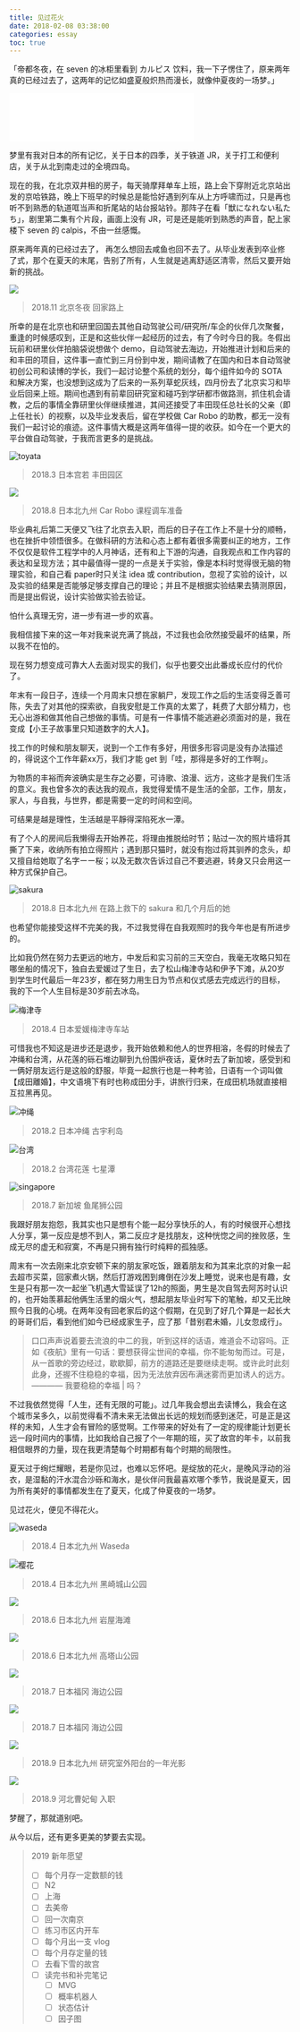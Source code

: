 ```yaml
---
title: 见过花火
date: 2018-02-08 03:38:00
categories: essay
toc: true
---
```

「帝都冬夜，在 seven 的冰柜里看到 カルピス 饮料，我一下子愣住了，原来两年真的已经过去了，这两年的记忆如盛夏般炽热而漫长，就像仲夏夜的一场梦。」

<iframe frameborder="no" border="0" marginwidth="0" marginheight="0" width=330 height=86 src="//music.163.com/outchain/player?type=2&id=1317145638&auto=1&height=66"></iframe>


<!-- more -->

梦里有我对日本的所有记忆，关于日本的四季，关于铁道 JR，关于打工和便利店，关于从北到南走过的全境四岛。

现在的我，在北京双井租的房子，每天骑摩拜单车上班，路上会下穿附近北京站出发的京哈铁路，晚上下班早的时候总是能恰好遇到列车从上方呼啸而过，只是再也听不到熟悉的轨道哐当声和折尾站的站台报站铃。那阵子在看「獣になれない私たち」，剧里第二集有个片段，画面上没有 JR，可是还是能听到熟悉的声音，配上家楼下 seven 的 calpis，不由一丝感慨。

原来两年真的已经过去了， 再怎么想回去咸鱼也回不去了。从毕业发表到卒业修了式，那个在夏天的末尾，告别了所有，人生就是逃离舒适区清零，然后又要开始新的挑战。

![]( http://ww1.sinaimg.cn/large/6b2f6355ly1fyo7r9xi7ij22c02c0npd.jpg   )
> 2018.11 北京冬夜 回家路上

所幸的是在北京也和研里回国去其他自动驾驶公司/研究所/车企的伙伴几次聚餐，重逢的时候感叹到，正是和这些伙伴一起经历的过去，有了今时今日的我。冬假出玩前和研里伙伴拍脑袋说想做个 demo，自动驾驶去海边，开始推进计划和后来的和丰田的项目，这件事一直忙到三月份到中发，期间请教了在国内和日本自动驾驶初创公司和读博的学长，我们一起讨论整个系统的划分，每个组件如今的 SOTA 和解决方案，也没想到这成为了后来的一系列草蛇灰线，四月份去了北京实习和毕业后回来上班。期间也遇到有前辈回研究室和碰巧到学研都市做路测，抓住机会请教，之后的事情全靠研里伙伴继续推进，其间还接受了丰田现任总社长的父亲（即上任社长）的视察，以及毕业发表后，留在学校做 Car Robo 的助教，都无一没有我们一起讨论的痕迹。这件事情大概是这两年值得一提的收获。如今在一个更大的平台做自动驾驶，于我而言更多的是挑战。

![toyata]( http://ww1.sinaimg.cn/large/6b2f6355ly1fyo7r8prk7j21v61v6e78.jpg   )
>2018.3 日本宫若 丰田园区


![](  http://ww1.sinaimg.cn/large/6b2f6355ly1fyo7rh3g8dj23402bx1ky.jpg  )
>2018.8 日本北九州 Car Robo 课程调车准备

毕业典礼后第二天便又飞往了北京去入职，而后的日子在工作上不是十分的顺畅，也在挫折中领悟很多。在做科研的方法和心态上都有着很多需要纠正的地方，工作不仅仅是软件工程学中的人月神话，还有和上下游的沟通，自我观点和工作内容的表达和呈现方法；其中最值得一提的一点是关于实验，像是本科时觉得很无脑的物理实验，和自己看 paper时只关注 idea 或 contribution，忽视了实验的设计，以及实验的结果是否能够足够支撑自己的理论；并且不是根据实验结果去猜测原因，而是提出假说，设计实验做实验去验证。



怕什么真理无穷，进一步有进一步的欢喜。

我相信接下来的这一年对我来说充满了挑战，不过我也会欣然接受最坏的结果，所以我不在怕的。

现在努力想变成可靠大人去面对现实的我们，似乎也要交出此番成长应付的代价了。

年末有一段日子，连续一个月周末只想在家躺尸，发现工作之后的生活变得乏善可陈，失去了对其他的探索欲，自我安慰是工作真的太累了，耗费了大部分精力，也无心出游和做其他自己想做的事情。可是有一件事情不能逃避必须面对的是，我在变成【小王子故事里只知道数字的大人】。

找工作的时候和朋友聊天，说到一个工作有多好，用很多形容词是没有办法描述的，得说这个工作年薪xx万，我们才能 get 到「哇，那得是多好的工作啊」。

为物质的丰裕而奔波确实是生存之必要，可诗歌、浪漫、远方，这些才是我们生活的意义。我也曾多次的表达我的观点，我觉得爱情不是生活的全部，工作，朋友，家人，与自我，与世界，都是需要一定的时间和空间。

可结果是越是理性，生活越是平靜得深陷死水一潭。

有了个人的房间后我懒得去开始养花，将理由推脱给时节；贴过一次的照片墙将其撕了下来，收纳所有拍立得照片；遇到那只猫时，就没有抱过将其驯养的念头，却又擅自给她取了名字ーー桜；以及无数次告诉过自己不要逃避，转身又只会用这一种方式保护自己。


![sakura](  http://ww1.sinaimg.cn/large/6b2f6355ly1fyo7rdvyitj23j02txkjm.jpg  )

>2018.8 日本北九州 在路上救下的 sakura 和几个月后的她

也希望你能接受这样不完美的我，不过我觉得在自我观照时的我今年也是有所进步的。

比如我仍然在努力去更远的地方，中发后和实习前的三天空白，我毫无攻略只知在哪坐船的情况下，独自去爱媛过了生日，去了松山梅津寺站和伊予下滩，从20岁到学生时代最后一年23岁，都在努力用生日为节点和仪式感去完成远行的目标，我的下一个人生目标是30岁前去冰岛。

![梅津寺](  http://ww1.sinaimg.cn/large/6b2f6355ly1fypc5ugh7qj21400u011d.jpg  )
>2018.4 日本爱媛梅津寺车站

可惜我也不知这是进步还是退步，我开始依赖和他人的世界相溶，冬假的时候去了冲绳和台湾，从花莲的砾石堆边聊到九份围炉夜话，夏休时去了新加坡，感受到和一俩好朋友远行是这般的舒服，毕竟一起旅行也是一种考验，日语有一个词叫做【成田離婚】，中文语境下有时也称成田分手，讲旅行归来，在成田机场就直接相互拉黑再见。

![冲绳]( http://ww1.sinaimg.cn/large/6b2f6355ly1fyo7r7xovrj21120kudkr.jpg   )

>2018.2 日本冲绳 古宇利岛


![台湾](  http://ww1.sinaimg.cn/large/6b2f6355ly1fyo7r97rbcj22tq2487wh.jpg  )
>2018.2 台湾花莲 七星潭



![singapore](  http://ww1.sinaimg.cn/large/6b2f6355ly1fyo7r9vbitj218w0u0nbh.jpg  )
>2018.7 新加坡 鱼尾狮公园

我跟好朋友抱怨，我其实也只是想有个能一起分享快乐的人，有的时候很开心想找人分享，第一反应是想不到人，第二反应才是找朋友，这种恍惚之间的挫败感，生成无尽的虚无和寂寞，不再是只拥有独行时纯粹的孤独感。

周末有一次去刚来北京安顿下来的朋友家吃饭，跟着朋友和为其来北京的对象一起去超市买菜，回家煮火锅，然后打游戏困到瘫倒在沙发上睡觉，说来也是有趣，女生是只有那一次一起坐飞机遇大雪延误了12h的照面，男生是次自驾去阿苏时认识的，也开始羡慕起他俩生活里的烟火气，想起朋友毕业时写下的笔触，却又无比映照今日我的心境。在两年没有回老家后的这个假期，在见到了好几个算是一起长大的哥哥们后，看到他们如今已经成家生子，应了那「昔别君未婚，儿女忽成行」。
>口口声声说着要去流浪的中二的我，听到这样的话语，难道会不动容吗。正如《夜航》里有一句话：要想获得尘世间的幸福，你不能匆匆而过。可是，从一首歌的旁边经过，歇歇脚，前方的道路还是要继续走啊。或许此时此刻此身，还握不住稳稳的幸福，因为无法放弃因布满迷雾而更加诱人的远方。
>———— 我要稳稳的幸福 | 吗？

不过我依然觉得「人生，还有无限的可能」。过几年我会想出去读博么，我会在这个城市呆多久，以前觉得看不清未来无法做出长远的规划而感到迷茫，可是正是这样的未知，人生才会有冒险的感觉啊。工作带来的好处有了一定的规律能计划更长远一段时间内的事情，比如我给自己报了个一年期的班，买了故宫的年卡，以前我相信眼界的力量，现在我更清楚每个时期都有每个时期的局限性。



夏天过于绚烂耀眼，若是你见过，也难以忘怀吧。是绽放的花火，是晚风浮动的浴衣，是湿黏的汗水混合沙砾和海水，是伙伴问我最喜欢哪个季节，我说是夏天，因为所有美好的事情都发生在了夏天，化成了仲夏夜的一场梦。

见过花火，便见不得花火。

![waseda]( http://ww1.sinaimg.cn/large/6b2f6355ly1fyo7rjl11dj22c02wyx6s.jpg   )

>2018.4 日本北九州 Waseda

![樱花]( http://ww1.sinaimg.cn/large/6b2f6355ly1fyo7rrnrhrj23vc2kwe8a.jpg   )

>2018.4 日本北九州 黑崎城山公园


![](  http://ww1.sinaimg.cn/large/6b2f6355ly1fyo7r7wtntj21400u0dj4.jpg  )
>2018.6 日本北九州 岩屋海滩

![](  http://ww1.sinaimg.cn/large/6b2f6355ly1fyo7rjhg43j23vc2kwe84.jpg  )
>2018.6 日本北九州 高塔山公园

![]( http://ww1.sinaimg.cn/large/6b2f6355ly1fyo7r9lg8cj21zk1hoe81.jpg   )
>2018.7 日本福冈 海边公园


![](   http://ww1.sinaimg.cn/large/6b2f6355ly1fyo7rpldajj253u1yeb2j.jpg )

>2018.7 日本福冈 海边公园







![](  http://ww1.sinaimg.cn/large/6b2f6355ly1fyo7rdb603j21fq0o2x6p.jpg  )
>2018.9 日本北九州 研究室外阳台的一年光影






![]( http://ww1.sinaimg.cn/large/6b2f6355ly1fyo7r7ubkzj21ar0u0n2c.jpg   )
>2018.9 河北曹妃甸 入职


梦醒了，那就道别吧。

从今以后，还有更多更美的梦要去实现。




> 2019 新年愿望
>- [ ] 每个月存一定数额的钱
>- [ ] N2
>- [ ] 上海
>- [ ] 去美帝
>- [ ] 回一次南京
>- [ ] 练习市区内开车
>- [ ] 每个月出一支 vlog
>- [ ] 每个月存定量的钱
>- [ ] 去看下雪的故宫
>- [ ] 读完书和补完笔记
>	- [ ] MVG 
>	- [ ] 概率机器人 
>	- [ ] 状态估计
>	- [ ] 因子图







